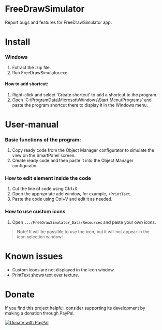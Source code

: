 # FreeDrawSimulator
Report bugs and features for FreeDrawSimulator app.

# Install
### Windows
1. Extract the .zip file.
2. Run FreeDrawSimulator.exe.

#### How to add shortcut:
1. Right-click and select 'Create shortcut' to add a shortcut to the program.
2. Open 'C:\ProgramData\Microsoft\Windows\Start Menu\Programs' and paste the program shortcut there to display it in the Windows menu.

# User-manual
### Basic functions of the program:
1. Copy ready code from the Object Manager configurator to simulate the view on the SmartPanel screen.
2. Create ready code and then paste it into the Object Manager configurator.

### How to edit element inside the code
1. Cut the line of code using Ctrl+X.
2. Open the appropriate add window, for example, `+PrintText`.
3. Paste the code using Ctrl+V and edit it as needed.

### How to use custom icons
1. Open `.../FreeDrawSimulator_Data/Resources` and paste your own icons.
> Note! It will be possible to use the icon, but it will not appear in the icon selection window!

# Known issues
- Custom icons are not displayed in the icon window.
- PrintText shows text over texture.

# Donate
If you find this project helpful, consider supporting its development by making a donation through PayPal.

<a href="https://paypal.me/plejader">
  <img src="https://github.com/jnalepka/FreeDrawSimulator/assets/70645322/cc3bdff2-5891-479d-ae15-74c6654a5796" alt="Donate with PayPal">
</a>


